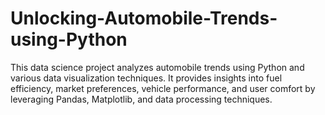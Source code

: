 # Unlocking-Automobile-Trends-using-Python
This data science project analyzes automobile trends using Python and various data visualization techniques. It provides insights into fuel efficiency, market preferences, vehicle performance, and user comfort by leveraging Pandas, Matplotlib, and data processing techniques.
